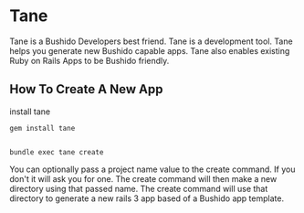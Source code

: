Tane
====

Tane is a Bushido Developers best friend. Tane is a development tool. Tane helps you generate new Bushido capable apps. Tane also enables existing Ruby on Rails Apps to be Bushido friendly.


How To Create A New App
----

install tane

	gem install tane


	bundle exec tane create	

You can optionally pass a project name value to the create command. If you don't it will ask you for one. The create command will then make a new directory using that passed name. The create command will use that directory to generate a new rails 3 app based of a Bushido app template.
